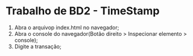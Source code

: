 # Trabalho de BD2 - TimeStamp

1. Abra o arquivop index.html no navegador;
2. Abra o console do navegador(Botão direito > Inspecionar elemento > console);
3. Digite a transação;